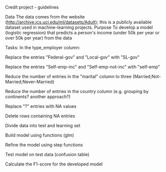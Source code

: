 Credit project - guidelines 

Data
The data comes from the website (http://archive.ics.uci.edu/ml/datasets/Adult); this is a publicly available dataset used in machine-learning projects.
Purpose
To develop a model (logistic regression) that predicts a person's income (under 50k per year or over 50k per year) from the data

Tasks:
  In the type_employer column:

  Replace the entries "Federal-gov" and "Local-gov" with "SL-gov"

  Replace the entries "Self-emp-inc" and "Self-emp-not-inc" with "self-emp"

  Reduce the number of entries in the "marital" column to three (Married;Not-Married;Never-Married)

  Reduce the number of entries in the country column (e.g. grouping by continents? another approach?)

  Replace "?" entries with NA values

  Delete rows containing NA entries

  Divide data into test and learning set

  Build model using functions (glm)

  Refine the model using step functions

  Test model on test data (confusion table)

  Calculate the F1-score for the developed model
